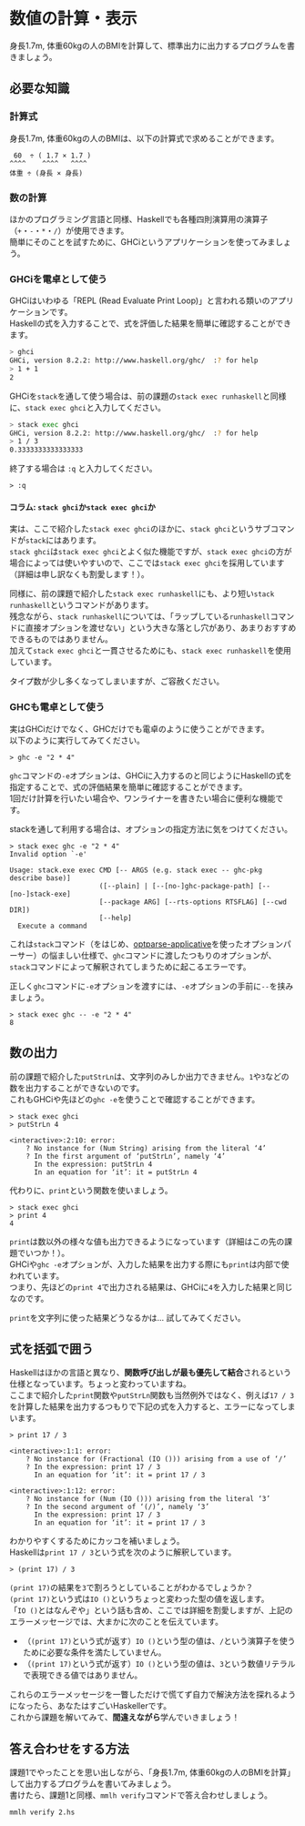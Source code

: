 # 数値の計算・表示

身長1.7m, 体重60kgの人のBMIを計算して、標準出力に出力するプログラムを書きましょう。

## 必要な知識

### 計算式

身長1.7m, 体重60kgの人のBMIは、以下の計算式で求めることができます。

```
 60  ÷ ( 1.7 × 1.7 )
^^^^    ^^^^   ^^^^
体重 ÷ (身長 × 身長)
```

### 数の計算

ほかのプログラミング言語と同様、Haskellでも各種四則演算用の演算子（`+`・`-`・`*`・`/`）が使用できます。  
簡単にそのことを試すために、GHCiというアプリケーションを使ってみましょう。

### GHCiを電卓として使う

GHCiはいわゆる「REPL (Read Evaluate Print Loop)」と言われる類いのアプリケーションです。  
Haskellの式を入力することで、式を評価した結果を簡単に確認することができます。

```bash
> ghci
GHCi, version 8.2.2: http://www.haskell.org/ghc/  :? for help
> 1 + 1
2
```

GHCiを`stack`を通して使う場合は、前の課題の`stack exec runhaskell`と同様に、`stack exec ghci`と入力してください。

```bash
> stack exec ghci
GHCi, version 8.2.2: http://www.haskell.org/ghc/  :? for help
> 1 / 3
0.3333333333333333
```

終了する場合は `:q` と入力してください。

```
> :q
```

#### コラム: `stack ghci`か`stack exec ghci`か

<!--
TODO: 明らかに初心者向けではないのでほかのところにおいだそう。
-->

実は、ここで紹介した`stack exec ghci`のほかに、`stack ghci`というサブコマンドが`stack`にはあります。  
`stack ghci`は`stack exec ghci`とよく似た機能ですが、`stack exec ghci`の方が場合によっては使いやすいので、ここでは`stack exec ghci`を採用しています（詳細は申し訳なくも割愛します！）。

同様に、前の課題で紹介した`stack exec runhaskell`にも、より短い`stack runhaskell`というコマンドがあります。  
残念ながら、`stack runhaskell`については、「ラップしている`runhaskell`コマンドに直接オプションを渡せない」という大きな落とし穴があり、あまりおすすめできるものではありません。  
加えて`stack exec ghci`と一貫させるためにも、`stack exec runhaskell`を使用しています。

タイプ数が少し多くなってしまいますが、ご容赦ください。

### GHCも電卓として使う

実はGHCiだけでなく、GHCだけでも電卓のように使うことができます。  
以下のように実行してみてください。

```
> ghc -e "2 * 4"
```

`ghc`コマンドの`-e`オプションは、GHCiに入力するのと同じようにHaskellの式を指定することで、式の評価結果を簡単に確認することができます。  
1回だけ計算を行いたい場合や、ワンライナーを書きたい場合に便利な機能です。

stackを通して利用する場合は、オプションの指定方法に気をつけてください。

```
> stack exec ghc -e "2 * 4"
Invalid option `-e'

Usage: stack.exe exec CMD [-- ARGS (e.g. stack exec -- ghc-pkg describe base)]
                      ([--plain] | [--[no-]ghc-package-path] [--[no-]stack-exe]
                      [--package ARG] [--rts-options RTSFLAG] [--cwd DIR])
                      [--help]
  Execute a command
```

これは`stack`コマンド（をはじめ、[optparse-applicative](https://hackage.haskell.org/package/optparse-applicative)を使ったオプションパーサー）の悩ましい仕様で、`ghc`コマンドに渡したつもりのオプションが、`stack`コマンドによって解釈されてしまうために起こるエラーです。

正しく`ghc`コマンドに`-e`オプションを渡すには、`-e`オプションの手前に`--`を挟みましょう。

```
> stack exec ghc -- -e "2 * 4"
8
```

## 数の出力

前の課題で紹介した`putStrLn`は、文字列のみしか出力できません。`1`や`3`などの数を出力することができないのです。  
これもGHCiや先ほどの`ghc -e`を使うことで確認することができます。

```
> stack exec ghci
> putStrLn 4

<interactive>:2:10: error:
    ? No instance for (Num String) arising from the literal ‘4’
    ? In the first argument of ‘putStrLn’, namely ‘4’
      In the expression: putStrLn 4
      In an equation for ‘it’: it = putStrLn 4
```

代わりに、`print`という関数を使いましょう。

```
> stack exec ghci
> print 4
4
```

`print`は数以外の様々な値も出力できるようになっています（詳細はこの先の課題でいつか！）。  
GHCiや`ghc -e`オプションが、入力した結果を出力する際にも`print`は内部で使われています。  
つまり、先ほどの`print 4`で出力される結果は、GHCiに`4`を入力した結果と同じなのです。

`print`を文字列に使った結果どうなるかは... 試してみてください。

## 式を括弧で囲う

Haskellはほかの言語と異なり、**関数呼び出しが最も優先して結合**されるという仕様となっています。ちょっと変わっていますね。  
ここまで紹介した`print`関数や`putStrLn`関数も当然例外ではなく、例えば`17 / 3`を計算した結果を出力するつもりで下記の式を入力すると、エラーになってしまいます。

```
> print 17 / 3

<interactive>:1:1: error:
    ? No instance for (Fractional (IO ())) arising from a use of ‘/’
    ? In the expression: print 17 / 3
      In an equation for ‘it’: it = print 17 / 3

<interactive>:1:12: error:
    ? No instance for (Num (IO ())) arising from the literal ‘3’
    ? In the second argument of ‘(/)’, namely ‘3’
      In the expression: print 17 / 3
      In an equation for ‘it’: it = print 17 / 3
```

わかりやすくするためにカッコを補いましょう。  
Haskellは`print 17 / 3`という式を次のように解釈しています。

```
> (print 17) / 3
```

`(print 17)`の結果を`3`で割ろうとしていることがわかるでしょうか？  
`(print 17)`という式は`IO ()`というちょっと変わった型の値を返します。  
「`IO ()`とはなんぞや」という話も含め、ここでは詳細を割愛しますが、上記のエラーメッセージでは、大まかに次のことを伝えています。

- （`(print 17)`という式が返す）`IO ()`という型の値は、`/`という演算子を使うために必要な条件を満たしていません。
- （`(print 17)`という式が返す）`IO ()`という型の値は、`3`という数値リテラルで表現できる値ではありません。

これらのエラーメッセージを一瞥しただけで慌てず自力で解決方法を探れるようになったら、あなたはすごいHaskellerです。  
これから課題を解いてみて、**間違えながら**学んでいきましょう！

## 答え合わせをする方法

課題1でやったことを思い出しながら、「身長1.7m, 体重60kgの人のBMIを計算」して出力するプログラムを書いてみましょう。  
書けたら、課題1と同様、`mmlh verify`コマンドで答え合わせしましょう。

```
mmlh verify 2.hs
```
